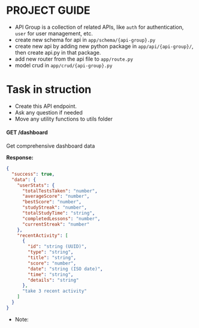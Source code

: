 # PROJECT GUIDE

- API Group is a collection of related APIs, like `auth` for authentication, `user` for user management, etc.
- create new schema for api in `app/schema/{api-group}.py`
- create new api by adding new python package in `app/api/{api-group}/`, then create api.py in that package.
- add new router from the api file to `app/route.py`
- model crud in `app/crud/{api-group}.py`

# Task in struction
- Create this API endpoint.
- Ask any question if needed
- Move any utility functions to utils folder


#### GET /dashboard
Get comprehensive dashboard data

**Response:**
```json
{
  "success": true,
  "data": {
    "userStats": {
      "totalTestsTaken": "number",
      "averageScore": "number",
      "bestScore": "number",
      "studyStreak": "number",
      "totalStudyTime": "string",
      "completedLessons": "number",
      "currentStreak": "number"
    },
    "recentActivity": [
      {
        "id": "string (UUID)",
        "type": "string",
        "title": "string",
        "score": "number",
        "date": "string (ISO date)",
        "time": "string",
        "details": "string"
      },
      "take 3 recent activity"
    ]
  }
}
```

- Note:
